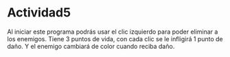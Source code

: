 # Actividad5
Al iniciar este programa podrás usar el clic izquierdo para poder eliminar a los enemigos. Tiene 3 puntos de vida, con cada clic se le infligirá 1 punto de daño. Y el enemigo cambiará de color cuando reciba daño. 
